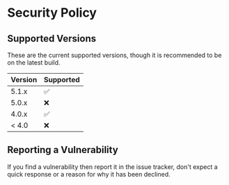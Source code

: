 # Security Policy

## Supported Versions

These are the current supported versions, though it is recommended to be on the latest build.

| Version | Supported          |
| ------- | ------------------ |
| 5.1.x   | :white_check_mark: |
| 5.0.x   | :x:                |
| 4.0.x   | :white_check_mark: |
| < 4.0   | :x:                |

## Reporting a Vulnerability

If you find a vulnerability then report it in the issue tracker, don't expect a quick response or a reason for why it has been declined.
